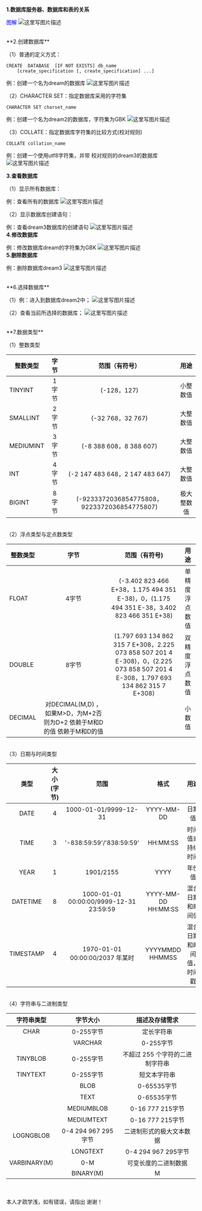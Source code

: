 **1.数据库服务器、数据库和表的关系**

<font color="blue">图解</font>
![这里写图片描述](http://img.blog.csdn.net/20170414093537772?watermark/2/text/aHR0cDovL2Jsb2cuY3Nkbi5uZXQvYmFpeWVfeGluZw==/font/5a6L5L2T/fontsize/400/fill/I0JBQkFCMA==/dissolve/70/gravity/SouthEast)

<br/>
**2.创建数据库**

（1）普通的定义方式：

```MySQL
CREATE  DATABASE  [IF NOT EXISTS] db_name    
	[create_specification [, create_specification] ...] 

```
例：创建一个名为dream的数据库
![这里写图片描述](http://img.blog.csdn.net/20170417151817824?watermark/2/text/aHR0cDovL2Jsb2cuY3Nkbi5uZXQvYmFpeWVfeGluZw==/font/5a6L5L2T/fontsize/400/fill/I0JBQkFCMA==/dissolve/70/gravity/SouthEast)

（2）CHARACTER SET：指定数据库采用的字符集

```
CHARACTER SET charset_name  
```
例：创建一个名为dream2的数据库，字符集为GBK
![这里写图片描述](http://img.blog.csdn.net/20170417152658101?watermark/2/text/aHR0cDovL2Jsb2cuY3Nkbi5uZXQvYmFpeWVfeGluZw==/font/5a6L5L2T/fontsize/400/fill/I0JBQkFCMA==/dissolve/70/gravity/SouthEast)




（3）COLLATE：指定数据库字符集的比较方式(校对规则)

```
COLLATE collation_name 
```
例：创建一个使用utf8字符集，并带 校对规则的dream3的数据库
![这里写图片描述](http://img.blog.csdn.net/20170417160025850?watermark/2/text/aHR0cDovL2Jsb2cuY3Nkbi5uZXQvYmFpeWVfeGluZw==/font/5a6L5L2T/fontsize/400/fill/I0JBQkFCMA==/dissolve/70/gravity/SouthEast)
<br/>

**3.查看数据库**

（1）显示所有数据库：

例：查看所有的数据库
![这里写图片描述](http://img.blog.csdn.net/20170417155139432?watermark/2/text/aHR0cDovL2Jsb2cuY3Nkbi5uZXQvYmFpeWVfeGluZw==/font/5a6L5L2T/fontsize/400/fill/I0JBQkFCMA==/dissolve/70/gravity/SouthEast)

（2）显示数据库创建语句：

例：查看dream3数据库的创建语句
![这里写图片描述](http://img.blog.csdn.net/20170417155338683?watermark/2/text/aHR0cDovL2Jsb2cuY3Nkbi5uZXQvYmFpeWVfeGluZw==/font/5a6L5L2T/fontsize/400/fill/I0JBQkFCMA==/dissolve/70/gravity/SouthEast)
<br/>
**4.修改数据库**

例：修改数据库dream的字符集为GBK
![这里写图片描述](http://img.blog.csdn.net/20170417155846331?watermark/2/text/aHR0cDovL2Jsb2cuY3Nkbi5uZXQvYmFpeWVfeGluZw==/font/5a6L5L2T/fontsize/400/fill/I0JBQkFCMA==/dissolve/70/gravity/SouthEast)
<br/>
**5.删除数据库**

例：删除数据库dream3
![这里写图片描述](http://img.blog.csdn.net/20170417160321077?watermark/2/text/aHR0cDovL2Jsb2cuY3Nkbi5uZXQvYmFpeWVfeGluZw==/font/5a6L5L2T/fontsize/400/fill/I0JBQkFCMA==/dissolve/70/gravity/SouthEast)

<br/>
**6.选择数据库**

（1）例：进入到数据库dream2中；
![这里写图片描述](http://img.blog.csdn.net/20170417160508641?watermark/2/text/aHR0cDovL2Jsb2cuY3Nkbi5uZXQvYmFpeWVfeGluZw==/font/5a6L5L2T/fontsize/400/fill/I0JBQkFCMA==/dissolve/70/gravity/SouthEast)

（2）查看当前所选择的数据库；
![这里写图片描述](http://img.blog.csdn.net/20170417160623955?watermark/2/text/aHR0cDovL2Jsb2cuY3Nkbi5uZXQvYmFpeWVfeGluZw==/font/5a6L5L2T/fontsize/400/fill/I0JBQkFCMA==/dissolve/70/gravity/SouthEast)

<br/>
**7.数据类型**

（1）整数类型


|整数类型  |  字节 |范围（有符号）|         用途|
| ------ |:-----:| :-----------:|:----------:|
|TINYINT   |1字节  |    (-128，127)         |   小整数值 |
|SMALLINT  |2字节  |   (-32 768，32 767)    |   大整数值 |
|MEDIUMINT |3字节  | (-8 388 608，8 388 607)  |      大整数值 |
|INT       |4字节  | (-2 147 483 648，2 147 483 647)| 大整数值|
|BIGINT    |8字节  | (-9233372036854775808，9223372036854775807)  |极大整数值 |

<br/>
（2）浮点类型与定点数类型

|整数类型  |  字节 |范围（有符号)| 用途|
| ------ |:-----:| :-----------:|:----------:|
|FLOAT         | 4字节 |  (-3.402 823 466 E+38，1.175 494 351 E-38)，0，(1.175 494 351 E-38，3.402 823 466 351 E+38) | 单精度浮点数值 |
|DOUBLE         |8字节 |(1.797 693 134 862 315 7 E+308，2.225 073 858 507 201 4 E-308)，0，(2.225 073 858 507 201 4 E-308，1.797 693 134 862 315 7 E+308)  |双精度浮点数值 |
|DECIMAL |对DECIMAL(M,D) ，如果M>D，为M+2否则为D+2 依赖于M和D的值 依赖于M和D的值 ||小数值|
<br/>
（3）日期与时间类型

|类型 |    大小(字节)|     范围   |            格式    |      用途 |
|:----:|:-----:|:------:|:-----:|:-----:|
| DATE       |4    |    1000-01-01/9999-12-31 |YYYY-MM-DD  |  日期值 |
| TIME      | 3       | '-838:59:59'/'838:59:59'| HH:MM:SS   | 时间值或持续时间 |
| YEAR    |   1      |   1901/2155              | YYYY     |  年份值 |
| DATETIME  | 8     |  1000-01-01 00:00:00/9999-12-31 23:59:59| YYYY-MM-DD HH:MM:SS |混合日期和时间值 |
| TIMESTAMP  |4  |     1970-01-01 00:00:00/2037 年某时| YYYYMMDD HHMMSS |混合日期和时间值，时间戳|
<br/>
（4）字符串与二进制类型

|字符串类型   |  字节大小 |        描述及存储需求|
|:----:|:-----:|:-----:|
 |   CHAR         |0-255字节  |        定长字符串 |
    | VARCHAR    |   0-255字节      |     变长字符串  |
   |  TINYBLOB    |  0-255字节     |    不超过 255 个字符的二进制字符串  |
   | TINYTEXT   |   0-255字节    |     短文本字符串 | 
    | BLOB      |    0-65535字节     |  二进制形式的长文本数据  |
    | TEXT     |     0-65535字节    |   长文本数据  |
    | MEDIUMBLOB  |  0-16 777 215字节 | 二进制形式的中等长度文本数据  |
     |MEDIUMTEXT  |  0-16 777 215字节  |中等长度文本数据  |
  |   LOGNGBLOB   |  0-4 294 967 295字节  |二进制形式的极大文本数据  |
    | LONGTEXT     | 0-4 294 967 295字节 | 极大文本数据 |
 |    VARBINARY(M)   |   0-M |可变长度的二进制数据|
    | BINARY(M)    | M    |  固定长度的二进制数据   |

<br/>
<br/>
本人才疏学浅，如有错误，请指出 
谢谢！